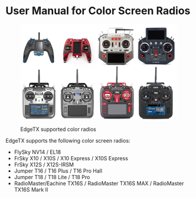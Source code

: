 # User Manual for Color Screen Radios

<figure><img src="../../.gitbook/assets/colorradios.jpg" alt=""><figcaption><p>EdgeTX supported color radios</p></figcaption></figure>

EdgeTX supports the following color screen radios:

* FlySky NV14 / EL18
* FrSky X10 / X10S / X10 Express / X10S Express
* FrSky X12S / X12S-IRSM
* Jumper T16 / T16 Plus / T16 Pro Hall
* Jumper T18 / T18 Lite / T18 Pro
* RadioMaster/Eachine TX16S / RadioMaster TX16S MAX / RadioMaster TX16S Mark II
